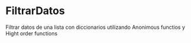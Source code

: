 # FiltrarDatos
Filtrar datos de una lista con diccionarios utilizando Anonimous functios y Hight order functions 
